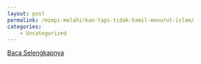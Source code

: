 ```yaml
---
layout: post
permalink: /mimpi-melahirkan-tapi-tidak-hamil-menurut-islam/
categories:
    - Uncategorized
---
```


[Baca Selengkapnya](/03)